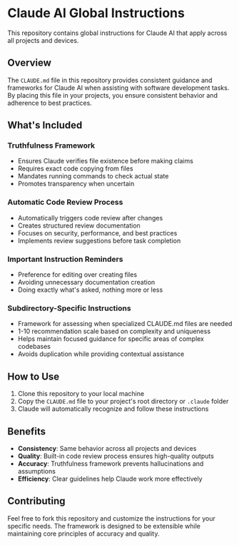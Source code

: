 # Claude AI Global Instructions

This repository contains global instructions for Claude AI that apply across all projects and devices.

## Overview

The `CLAUDE.md` file in this repository provides consistent guidance and frameworks for Claude AI when assisting with software development tasks. By placing this file in your projects, you ensure consistent behavior and adherence to best practices.

## What's Included

### Truthfulness Framework
- Ensures Claude verifies file existence before making claims
- Requires exact code copying from files
- Mandates running commands to check actual state
- Promotes transparency when uncertain

### Automatic Code Review Process
- Automatically triggers code review after changes
- Creates structured review documentation
- Focuses on security, performance, and best practices
- Implements review suggestions before task completion

### Important Instruction Reminders
- Preference for editing over creating files
- Avoiding unnecessary documentation creation
- Doing exactly what's asked, nothing more or less

### Subdirectory-Specific Instructions
- Framework for assessing when specialized CLAUDE.md files are needed
- 1-10 recommendation scale based on complexity and uniqueness
- Helps maintain focused guidance for specific areas of complex codebases
- Avoids duplication while providing contextual assistance

## How to Use

1. Clone this repository to your local machine
2. Copy the `CLAUDE.md` file to your project's root directory or `.claude` folder
3. Claude will automatically recognize and follow these instructions

## Benefits

- **Consistency**: Same behavior across all projects and devices
- **Quality**: Built-in code review process ensures high-quality outputs
- **Accuracy**: Truthfulness framework prevents hallucinations and assumptions
- **Efficiency**: Clear guidelines help Claude work more effectively

## Contributing

Feel free to fork this repository and customize the instructions for your specific needs. The framework is designed to be extensible while maintaining core principles of accuracy and quality.